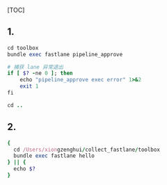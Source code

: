 [TOC]



## 1. 

```ruby
cd toolbox
bundle exec fastlane pipeline_approve

# 捕获 lane 异常退出
if [ $? -ne 0 ]; then
	echo "pipeline_approve exec error" 1>&2
	exit 1
fi

cd ..
```



## 2. 

```ruby
{
  cd /Users/xiongzenghui/collect_fastlane/toolbox
  bundle exec fastlane hello
} || {
  echo $?
}
```

